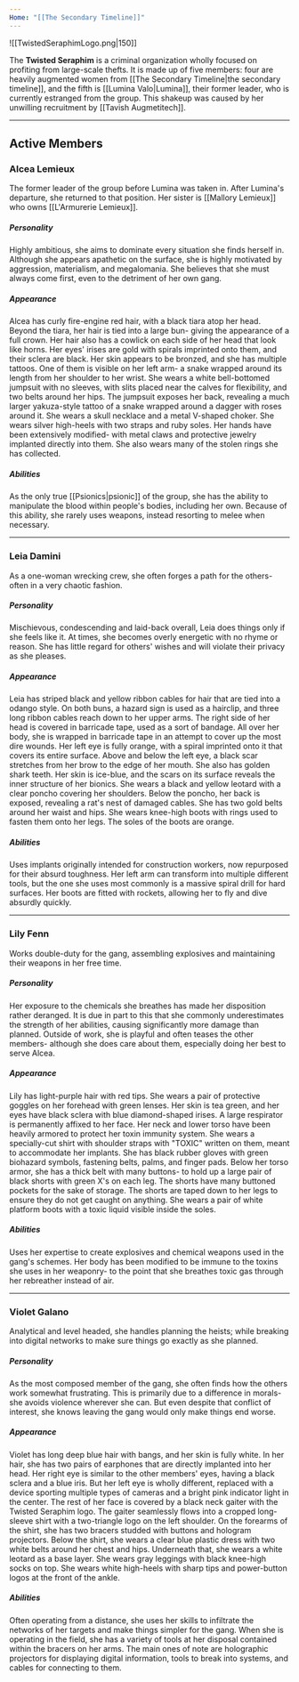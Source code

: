 ```yaml
---
Home: "[[The Secondary Timeline]]"
---
```

![[TwistedSeraphimLogo.png|150]]

The **Twisted Seraphim** is a criminal organization wholly focused on profiting from large-scale thefts. It is made up of five members: four are heavily augmented women from [[The Secondary Timeline|the secondary timeline]], and the fifth is [[Lumina Valo|Lumina]], their former leader, who is currently estranged from the group.
This shakeup was caused by her unwilling recruitment by [[Tavish Augmetitech]].

---

## Active Members
### Alcea Lemieux 
The former leader of the group before Lumina was taken in. After Lumina's departure, she returned to that position. Her sister is [[Mallory Lemieux]] who owns [[L'Armurerie Lemieux]].
##### Personality
Highly ambitious, she aims to dominate every situation she finds herself in. Although she appears apathetic on the surface, she is highly motivated by aggression, materialism, and megalomania. She believes that she must always come first, even to the detriment of her own gang. 
##### Appearance
Alcea has curly fire-engine red hair, with a black tiara atop her head. Beyond the tiara, her hair is tied into a large bun- giving the appearance of a full crown. Her hair also has a cowlick on each side of her head that look like horns. Her eyes' irises are gold with spirals imprinted onto them, and their sclera are black. Her skin appears to be bronzed, and she has multiple tattoos. One of them is visible on her left arm- a snake wrapped around its length from her shoulder to her wrist. She wears a white bell-bottomed jumpsuit with no sleeves, with slits placed near the calves for flexibility, and two belts around her hips. The jumpsuit exposes her back, revealing a much larger yakuza-style tattoo of a snake wrapped around a dagger with roses around it. She wears a skull necklace and a metal V-shaped choker. She wears silver high-heels with two straps and ruby soles. Her hands have been extensively modified- with metal claws and protective jewelry implanted directly into them. She also wears many of the stolen rings she has collected.
##### Abilities
As the only true [[Psionics|psionic]] of the group, she has the ability to manipulate the blood within people's bodies, including her own. Because of this ability, she rarely uses weapons, instead resorting to melee when necessary.

---

### Leia Damini
As a one-woman wrecking crew, she often forges a path for the others- often in a very chaotic fashion. 
##### Personality
Mischievous, condescending and laid-back overall, Leia does things only if she feels like it. At times, she becomes overly energetic with no rhyme or reason. She has little regard for others' wishes and will violate their privacy as she pleases.
##### Appearance
Leia has striped black and yellow ribbon cables for hair that are tied into a odango style. On both buns, a hazard sign is used as a hairclip, and three long ribbon cables reach down to her upper arms. The right side of her head is covered in barricade tape, used as a sort of bandage. All over her body, she is wrapped in barricade tape in an attempt to cover up the most dire wounds.  Her left eye is fully orange, with a spiral imprinted onto it that covers its entire surface. Above and below the left eye, a black scar stretches from her brow to the edge of her mouth. She also has golden shark teeth. Her skin is ice-blue, and the scars on its surface reveals the inner structure of her bionics. She wears a black and yellow leotard with a clear poncho covering her shoulders. Below the poncho, her back is exposed, revealing a rat's nest of damaged cables. She has two gold belts around her waist and hips. She wears knee-high boots with rings used to fasten them onto her legs. The soles of the boots are orange. 
##### Abilities
Uses implants originally intended for construction workers, now repurposed for their absurd toughness. Her left arm can transform into multiple different tools, but the one she uses most commonly is a massive spiral drill for hard surfaces. Her boots are fitted with rockets, allowing her to fly and dive absurdly quickly.

---

### Lily Fenn
Works double-duty for the gang, assembling explosives and maintaining their weapons in her free time. 
##### Personality
Her exposure to the chemicals she breathes has made her disposition rather deranged. It is due in part to this that she commonly underestimates the strength of her abilities, causing significantly more damage than planned. Outside of work, she is playful and often teases the other members- although she does care about them, especially doing her best to serve Alcea.
##### Appearance
Lily has light-purple hair with red tips. She wears a pair of protective goggles on her forehead with green lenses. Her skin is tea green, and her eyes have black sclera with blue diamond-shaped irises. A large respirator is permanently affixed to her face. Her neck and lower torso have been heavily armored to protect her toxin immunity system. She wears a specially-cut shirt with shoulder straps with "TOXIC" written on them, meant to accommodate her implants. She has black rubber gloves with green biohazard symbols, fastening belts, palms, and finger pads. Below her torso armor, she has a thick belt with many buttons- to hold up a large pair of black shorts with green X's on each leg. The shorts have many buttoned pockets for the sake of storage. The shorts are taped down to her legs to ensure they do not get caught on anything. She wears a pair of white platform boots with a toxic liquid visible inside the soles.
##### Abilities
Uses her expertise to create explosives and chemical weapons used in the gang's schemes. Her body has been modified to be immune to the toxins she uses in her weaponry- to the point that she breathes toxic gas through her rebreather instead of air. 

---

### Violet Galano
Analytical and level headed, she handles planning the heists; while breaking into digital networks to make sure things go exactly as she planned.
##### Personality
As the most composed member of the gang, she often finds how the others work somewhat frustrating. This is primarily due to a difference in morals- she avoids violence wherever she can. But even despite that conflict of interest, she knows leaving the gang would only make things end worse.
##### Appearance
Violet has long deep blue hair with bangs, and her skin is fully white. In her hair, she has two pairs of earphones that are directly implanted into her head. Her right eye is similar to the other members' eyes, having a black sclera and a blue iris. But her left eye is wholly different, replaced with a device sporting multiple types of cameras and a bright pink indicator light in the center. The rest of her face is covered by a black neck gaiter with the Twisted Seraphim logo. The gaiter seamlessly flows into a cropped long-sleeve shirt with a two-triangle logo on the left shoulder. On the forearms of the shirt, she has two bracers studded with buttons and hologram projectors. Below the shirt, she wears a clear blue plastic dress with two white belts around her chest and hips. Underneath that, she wears a white leotard as a base layer. She wears gray leggings with black knee-high socks on top. She wears white high-heels with sharp tips and power-button logos at the front of the ankle.
##### Abilities
Often operating from a distance, she uses her skills to infiltrate the networks of her targets and make things simpler for the gang. When she is operating in the field, she has a variety of tools at her disposal contained within the bracers on her arms. The main ones of note are holographic projectors for displaying digital information, tools to break into systems, and cables for connecting to them. 